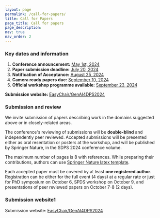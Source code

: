 ```yaml
---
layout: page
permalink: /call-for-papers/
title: Call for Papers
page_title: Call for papers
page_description: 
nav: true
nav_order: 2
---
```


### Key dates and information

<ol class="fa-ul">
  <!--<li><span class="fa-li"><i class="fas fa-check-square"></i></span>List icons can</li>--> <!-- To Be Used when deadline is meet -->
  <li>
    <span class="fa-li"><i class="far fa-check-square"></i></span>
    <strong>Conference announcement:</strong> <u>May 1st, 2024</u>
  </li>
  <li>
    <!-- <span class="fa-li"><i class="fas fa-spinner fa-pulse"></i></span>  -->
    <span class="fa-li"><i class="fas fa-atom fa-spin"></i></span> 
    <strong>Paper submission deadline:</strong> <u>July 20, 2024</u> 
  </li>
  <li>
    <span class="fa-li"><i class="far fa-square"></i></span> 
    <strong>Notification of Acceptance:</strong> <u>August 25, 2024</u>
  </li>
  <li>
    <span class="fa-li"><i class="far fa-square"></i></span> 
    <strong>Camera ready papers due:</strong> <u>September 10, 2024</u>
  </li>
  <li>
    <span class="fa-li"><i class="far fa-square"></i></span> 
    <strong>Official workshop programme available:</strong> <u>September 23, 2024</u>
  </li>
</ol>

**Submission website:** [EasyChair/GenAI4DPS2024](https://easychair.org/cfp/SDPS2024)

### Submission and review

We invite submission of papers describing work in the domains suggested above or in closely-related areas.

The conference's reviewing of submissions will be **double-blind** and independently peer reviewed. Accepted submissions will be presented either as oral resentation or posters at the workshop, and will be published by Springer Nature, in the SDPS 2024 conference volume.

The maximum number of pages is 8 with references. While preparing their contributions, authors can use [Springer Nature latex template](https://www.overleaf.com/latex/templates/springer-nature-latex-template/myxmhdsbzkyd).

Each accepted paper must be covered by at least **one registered author**. Registration can be either for the full event (4 days) at a regular rate or just for PhD symposium on October 6, SPDS workshop on October 9, and presentations of peer reviewed papers on October 7-8 (2 days).

### Submission website1

Submission website: [EasyChair/GenAI4DPS2024](https://easychair.org/cfp/SDPS2024)
